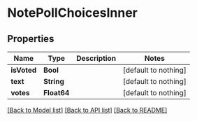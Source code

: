 # NotePollChoicesInner


## Properties
Name | Type | Description | Notes
------------ | ------------- | ------------- | -------------
**isVoted** | **Bool** |  | [default to nothing]
**text** | **String** |  | [default to nothing]
**votes** | **Float64** |  | [default to nothing]


[[Back to Model list]](../README.md#models) [[Back to API list]](../README.md#api-endpoints) [[Back to README]](../README.md)



